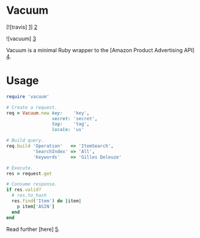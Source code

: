 # Vacuum

[![travis] [1]] [2]

![vacuum] [3]

Vacuum is a minimal Ruby wrapper to the [Amazon Product Advertising API] [4].

# Usage

```ruby
require 'vacuum'

# Create a request.
req = Vacuum.new key:    'key',
                 secret: 'secret',
                 tag:    'tag',
                 locale: 'us'

# Build query.
req.build 'Operation'   => 'ItemSearch',
          'SearchIndex' => 'All',
          'Keywords'    => 'Gilles Deleuze'

# Execute.
res = request.get

# Consume response.
if res.valid?
  # res.to_hash
  res.find('Item') do |item|
    p item['ASIN']
  end
end
```

Read further [here] [5].

[1]: https://secure.travis-ci.org/hakanensari/vacuum.png
[2]: http://travis-ci.org/hakanensari/vacuum
[3]: http://f.cl.ly/items/2k2X0e2u0G3k1c260D2u/vacuum.png
[4]: https://affiliate-program.amazon.co.uk/gp/advertising/api/detail/main.html
[5]: https://github.com/hakanensari/vacuum/blob/master/examples/
